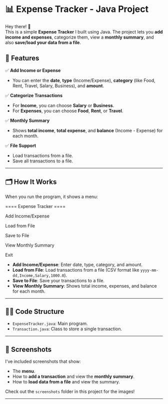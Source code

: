 # 📊 Expense Tracker - Java Project

Hey there! 👋  
This is a simple **Expense Tracker** I built using Java. The project lets you **add income and expenses**, categorize them, view a **monthly summary**, and also **save/load your data from a file**.

## 🎯 Features

✅ **Add Income or Expense**
- You can enter the **date**, **type** (Income/Expense), **category** (like Food, Rent, Travel, Salary, Business), and **amount**.

✅ **Categorize Transactions**
- For **Income**, you can choose **Salary** or **Business**.
- For **Expenses**, you can choose **Food**, **Rent**, or **Travel**.

✅ **Monthly Summary**
- Shows **total income**, **total expense**, and **balance** (Income - Expense) for each month.

✅ **File Support**
- Load transactions from a file.
- Save all transactions to a file.

---

## 🗂️ How It Works

When you run the program, it shows a menu:

==== Expense Tracker ====

Add Income/Expense

Load from File

Save to File

View Monthly Summary

Exit


- **Add Income/Expense**: Enter date, type, category, and amount.
- **Load from File**: Load transactions from a file (CSV format like `yyyy-mm-dd,Income,Salary,1000.0`).
- **Save to File**: Save your transactions to a file.
- **View Monthly Summary**: Shows total income, expenses, and balance for each month.

---

## 🧑‍💻 Code Structure

- `ExpenseTracker.java`: Main program.
- `Transaction.java`: Class to store a single transaction.

---

## 📸 Screenshots

I've included screenshots that show:
- The **menu**.
- How to **add a transaction** and view the **monthly summary**.
- How to **load data from a file** and view the summary.

Check out the `screenshots` folder in this project for the images!

---

 
